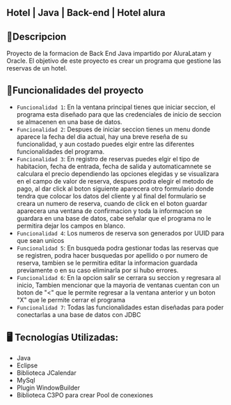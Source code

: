 ## Hotel | Java | Back-end | Hotel alura

## :hammer:Descripcion

Proyecto de la formacion de Back End Java impartido por AluraLatam y Oracle.
El objetivo de este proyecto es crear un programa que gestione las reservas de un hotel.

## :hammer:Funcionalidades del proyecto

- `Funcionalidad 1`: En la ventana principal tienes que iniciar seccion, el programa esta diseñado para que las credenciales de inicio de seccion se almacenen en una base de datos.
- `Funcionalidad 2`: Despues de iniciar seccion tienes un menu donde aparece la fecha del dia actual, hay una breve reseña de su funcionalidad, y aun costado puedes elgir entre las diferentes funcionalidades del programa.
- `Funcionalidad 3`: En registro de reservas puedes elgir el tipo de habitacion, fecha de entrada, fecha de salida y automaticamnete se calculara el precio dependiendo las opciones elegidas y se visualizara en el campo de valor de reserva, despues podra elegir el metodo de pago, al dar click al boton siguiente aparecera otro formulario donde tendra que colocar los datos del cliente y al final del formulario se creara un numero de reserva, cuando de click en el boton guardar aparecera una ventana de confirmacion y toda la informacion se guardara en una base de datos, cabe señalar que el programa no le permitira dejar los campos en blanco.
- `Funcionalidad 4`: Los numeros de reserva son generados por UUID para que sean unicos
- `Funcionalidad 5`: En busqueda podra gestionar todas las reservas que se registren, podra hacer busquedas por apellido o por numero de reserva, tambien se le permitira editar la informacion guardada previamente o en su caso eliminarla por si hubo errores.
- `Funcionalidad 6`: En la opcion salir se cerrara su seccion y regresara al inicio, Tambien mencionar que la mayoria de ventanas cuentan con un boton de "<" que le permite regresar a la ventana anterior y un boton "X" que le permite cerrar el programa
- `Funcionalidad 7`: Todas las funcionalidades estan diseñadas para poder conectarlas a una base de datos con JDBC


## 🖥️ Tecnologías Utilizadas:

- Java
- Eclipse
- Biblioteca JCalendar
- MySql
- Plugin WindowBuilder
- Biblioteca C3PO para crear Pool de conexiones
 </br>